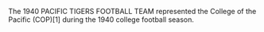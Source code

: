 The 1940 PACIFIC TIGERS FOOTBALL TEAM represented the College of the Pacific (COP)[1] during the 1940 college football season.
